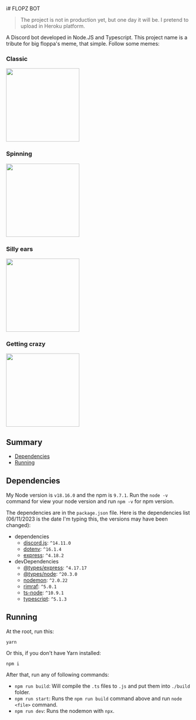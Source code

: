 i# FLOPZ BOT
> The project is not in production yet, but one day it will be. I pretend to upload in Heroku platform.

A Discord bot developed in Node.JS and Typescript. This project name is a tribute for big floppa's meme, that simple. Follow some memes:

### Classic
<img style="width: 200px;" src="https://media.tenor.com/7953eR2iLQMAAAAM/nesmog_floppa.gif">

### Spinning
<img style="width: 200px;" src="https://media.tenor.com/0gfterKZTTwAAAAC/floppa2.gif" >

### Silly ears
<img style="width: 200px" src="https://media.tenor.com/RFmgfvXWOsAAAAAS/floppa-big-floppa.gif" >

### Getting crazy
<img style="width: 200px" src="https://media.tenor.com/2rISSeSkAqsAAAAS/flop.gif" >

## Summary

- [Dependencies](#dependencies)
- [Running](#running)

## Dependencies

My Node version is `v18.16.0` and the npm is `9.7.1`. Run the `node -v` command for view your node version and run `npm -v` for npm version.

The dependencies are in the `package.json` file. Here is the dependencies list (06/11/2023 is the date I'm typing this, the versions may have been changed):
- dependencies
    - [discord.js](https://discord.js.org/): `^14.11.0`
    - [dotenv](https://www.npmjs.com/package/dotenv): `^16.1.4`
    - [express](https://expressjs.com/pt-br/): `^4.18.2`
- devDependencies
    - [@types/express](https://www.npmjs.com/package/@types/express): `^4.17.17`
    - [@types/node](https://www.npmjs.com/package/@types/node): `^20.3.0`
    - [nodemon](https://yarnpkg.com/package/nodemon): `^2.0.22`
    - [rimraf](https://yarnpkg.com/package/rimraf): `^5.0.1`
    - [ts-node](https://yarnpkg.com/package/ts-node): `^10.9.1`
    - [typescript](https://www.typescriptlang.org/): `^5.1.3`

## Running

At the root, run this:

```yarn
yarn
```

Or this, if you don't have Yarn installed:

```npm
npm i
```

After that, run any of following commands:
- `npm run build`: Will compile the `.ts` files to `.js` and put them into `./build` folder.
- `npm run start`: Runs the `npm run build` command above and run `node <file>` command.
- `npm run dev`: Runs the nodemon with `npx`.
